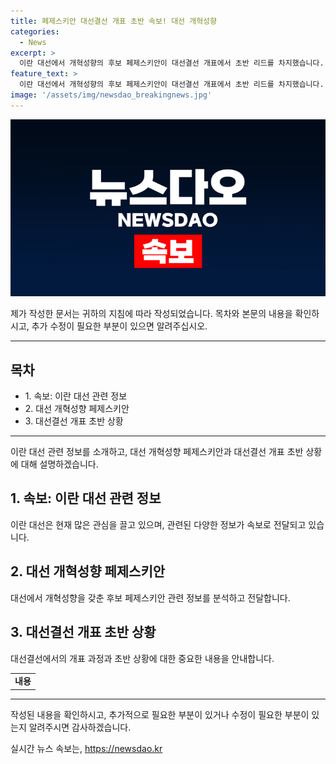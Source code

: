```yaml
---
title: 페제스키안 대선결선 개표 초반 속보! 대선 개혁성향
categories:
  - News
excerpt: >
  이란 대선에서 개혁성향의 후보 페제스키안이 대선결선 개표에서 초반 리드를 차지했습니다. 이는 이란 정치에 큰 변화를 가져올 수 있을 것으로 예상됩니다.
feature_text: >
  이란 대선에서 개혁성향의 후보 페제스키안이 대선결선 개표에서 초반 리드를 차지했습니다. 이는 이란 정치에 큰 변화를 가져올 수 있을 것으로 예상됩니다.
image: '/assets/img/newsdao_breakingnews.jpg'
---
```


<p><img src="/assets/img/newsdao_breakingnews.jpg" alt="cryptoinkorea 속보" /></p>

<p>제가 작성한 문서는 귀하의 지침에 따라 작성되었습니다. 목차와 본문의 내용을 확인하시고, 추가 수정이 필요한 부분이 있으면 알려주십시오.</p>

<hr />

<h2 data-ke-size="size26">목차</h2>

<ul>
    <li>1. 속보: 이란 대선 관련 정보</li>
    <li>2. 대선 개혁성향 페제스키안</li>
    <li>3. 대선결선 개표 초반 상황</li>
</ul>

<hr />

<p data-ke-size="size16">이란 대선 관련 정보를 소개하고, 대선 개혁성향 페제스키안과 대선결선 개표 초반 상황에 대해 설명하겠습니다.</p>

<h2 data-ke-size="size26">1. 속보: 이란 대선 관련 정보</h2>

<p data-ke-size="size16">이란 대선은 현재 많은 관심을 끌고 있으며, 관련된 다양한 정보가 속보로 전달되고 있습니다.</p>

<h2 data-ke-size="size26">2. 대선 개혁성향 페제스키안</h2>

<p data-ke-size="size16">대선에서 개혁성향을 갖춘 후보 페제스키안 관련 정보를 분석하고 전달합니다.</p>

<h2 data-ke-size="size26">3. 대선결선 개표 초반 상황</h2>

<p data-ke-size="size16">대선결선에서의 개표 과정과 초반 상황에 대한 중요한 내용을 안내합니다.</p>

<table>
  <tr>
    <td style="text-align: center; height: 17px;"><b>내용</b></td>
  </tr>
</table>

<hr />

<p>작성된 내용을 확인하시고, 추가적으로 필요한 부분이 있거나 수정이 필요한 부분이 있는지 알려주시면 감사하겠습니다.</p>
실시간 뉴스 속보는, <a href="https://newsdao.kr" rel="dofollow">https://newsdao.kr</a>


